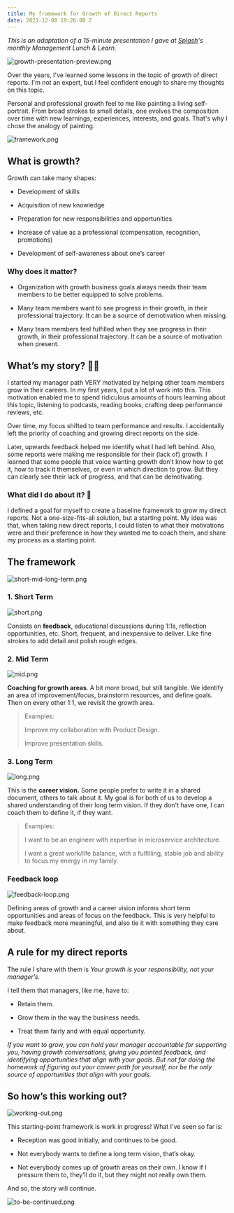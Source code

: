 ```yaml
---
title: My framework for Growth of Direct Reports
date: 2021-12-08 19:26:00 Z
---
```


*This is an adaptation of a 15-minute presentation I gave at [Splash](https://splashthat.com/)'s monthly Management Lunch & Learn.*

![growth-presentation-preview.png](/uploads/growth-presentation-preview.png)

Over the years, I've learned some lessons in the topic of growth of direct reports. I'm not an expert, but I feel confident enough to share my thoughts on this topic.

Personal and professional growth feel to me like painting a living self-portrait. From broad strokes to small details, one evolves the composition over time with new learnings, experiences, interests, and goals. That's why I chose the analogy of painting.

![framework.png](/uploads/framework.png)

## What is growth?

Growth can take many shapes:

* Development of skills

* Acquisition of new knowledge

* Preparation for new responsibilities and opportunities

* Increase of value as a professional (compensation, recognition, promotions)

* Development of self-awareness about one’s career

### Why does it matter?

* Organization with growth business goals always needs their team members to be better equipped to solve problems.

* Many team members want to see progress in their growth, in their professional trajectory. It can be  a source of demotivation when missing.

* Many team members feel fulfilled when they see progress in their growth, in their professional trajectory. It can be a source of motivation when present.

## What’s my story? 🙋🏻

I started my manager path VERY motivated by helping other team members grow in their careers. In my first years, I put a lot of work into this. This motivation enabled me to spend ridiculous amounts of hours learning about this topic, listening to podcasts, reading books, crafting deep performance reviews, etc.

Over time, my focus shifted to team performance and results. I accidentally left the priority of coaching and growing direct reports on the side.

Later, upwards feedback helped me identify what I had left behind. Also, some reports were making me responsible for their (lack of) growth. I learned that some people that voice wanting growth don’t know how to get it, how to track it themselves, or even in which direction to grow. But they can clearly see their lack of progress, and that can be demotivating.

### What did I do about it? 🤔

I defined a goal for myself to create a baseline framework to grow my direct reports. Not a one-size-fits-all solution, but a starting point. My idea was that, when taking new direct reports, I could listen to what their motivations were and their preference in how they wanted me to coach them, and share my process as a starting point.

## The framework

![short-mid-long-term.png](/uploads/short-mid-long-term.png)

### 1. Short Term

![short.png](/uploads/short.png)

Consists on **feedback**, educational discussions during 1:1s, reflection opportunities, etc. Short, frequent, and inexpensive to deliver. Like fine strokes to add detail and polish rough edges.

### 2. Mid Term

![mid.png](/uploads/mid.png)

**Coaching for growth areas**. A bit more broad, but still tangible. We identify an area of improvement/focus, brainstorm resources, and define goals. Then on every other 1:1, we revisit the growth area.

> Examples:
>
> Improve my collaboration with Product Design.
>
> Improve presentation skills.

### 3. Long Term

![long.png](/uploads/long.png)

This is the **career vision.** Some people prefer to write it in a shared document, others to talk about it. My goal is for both of us to develop a shared understanding of their long term vision. If they don't have one, I can coach them to define it, if they want.

> Examples:
>
> I want to be an engineer with expertise in microservice architecture.
>
> I want a great work/life balance, with a fulfilling, stable job and ability to focus my energy in my family.

### Feedback loop

![feedback-loop.png](/uploads/feedback-loop.png)

Defining areas of growth and a career vision informs short term opportunities and areas of focus on the feedback. This is very helpful to make feedback more meaningful, and also tie it with something they care about.

## A rule for my direct reports

The rule I share with them is *Your growth is your responsibility, not your manager’s.*

I tell them that managers, like me, have to:

* Retain them.

* Grow them in the way the business needs.

* Treat them fairly and with equal opportunity.

*If you want to grow, you can hold your manager accountable for supporting you, having growth conversations, giving you pointed feedback, and identifying opportunities that align with your goals. But not for doing the homework of figuring out your career path for yourself, nor be the only source of opportunities that align with your goals.*

## So how’s this working out?

![working-out.png](/uploads/working-out.png)

This starting-point framework is work in progress! What I've seen so far is:

* Reception was good initially, and continues to be good.

* Not everybody wants to define a long term vision, that’s okay.

* Not everybody comes up of growth areas on their own. I know if I pressure them to, they’ll do it, but they might not really own them.

And so, the story will continue.

![to-be-continued.png](/uploads/to-be-continued.png)